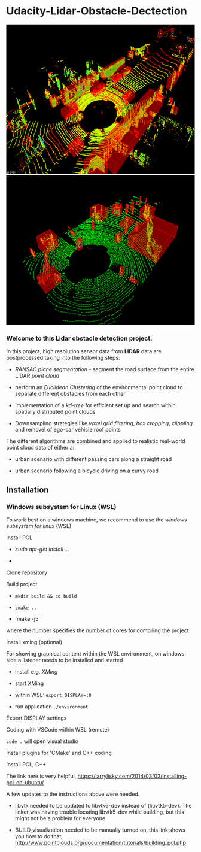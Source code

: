# Udacity-Lidar-Obstacle-Dectection

<img src="https://github.com/schottb85/Udacity-Lidar-Obstacle-Dectection/blob/master/2019-11-04_19h36_43.png" width="700" height="400" />

<img src="https://github.com/schottb85/Udacity-Lidar-Obstacle-Dectection/blob/master/2019-11-04_19h37_05.png" width="700" height="400" />

### Welcome to this Lidar obstacle detection project.

In this project, high resolution sensor data from **LIDAR** data are postprocessed taking into the following steps:

* _RANSAC plane segmentation_ - segment the road surface from the entire LIDAR _point cloud_

* perform an _Euclidean Clustering_ of the environmental point cloud to separate different obstacles from each other

* Implementation of a _kd-tree_ for efficient set up and search within spatially distributed point clouds 

* Downsampling strategies like _voxel grid filtering_, _box cropping_, _clippling_ and removel of ego-car vehicle roof points

The different algorithms are combined and applied to realistic real-world point cloud data of either a:

* urban scenario with different passing cars along a straight road

* urban scenario following a bicycle driving on a curvy road



## Installation

### Windows subsystem for Linux (WSL)

To work best on a windows machine, we recommend to use the _windows subsystem for linux_ (WSL)

Install PCL

* _sudo apt-get install ..._

* 

Clone repository

Build project

* `mkdir build && cd build`

* `cmake ..`

* `make -j5``

where the number specifies the number of cores for compiling the project

Install xming (optional)

For showing graphical content within the WSL environment, on windows side a listener needs to be installed and started

* install e.g. *XMing*

* start XMing

* within WSL: `export DISPLAY=:0`

* run application `./environment`

Export DISPLAY settings


Coding with VSCode within WSL (remote)

`code .` will open visual studio

Install plugins for 'CMake' and C++ coding

Install PCL, C++

The link here is very helpful, 
https://larrylisky.com/2014/03/03/installing-pcl-on-ubuntu/

A few updates to the instructions above were needed.

* libvtk needed to be updated to libvtk6-dev instead of (libvtk5-dev). The linker was having trouble locating libvtk5-dev while building, but this might not be a problem for everyone.

* BUILD_visualization needed to be manually turned on, this link shows you how to do that,
http://www.pointclouds.org/documentation/tutorials/building_pcl.php

